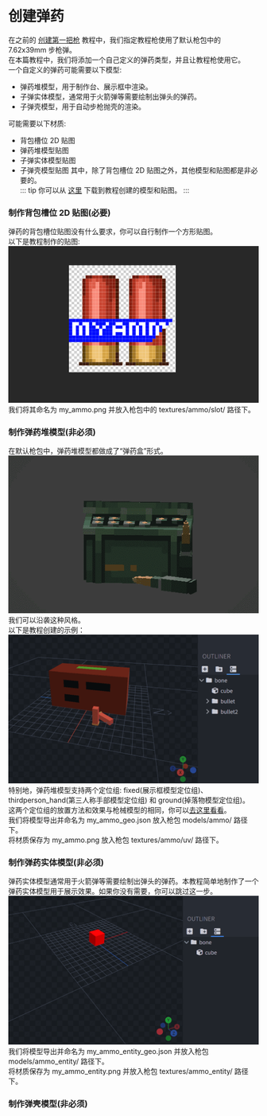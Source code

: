 # 创建弹药
在之前的 [创建第一把枪](/zh/gunpack/first_gun/) 教程中，我们指定教程枪使用了默认枪包中的 7.62x39mm 步枪弹。   
在本篇教程中，我们将添加一个自己定义的弹药类型，并且让教程枪使用它。      
一个自定义的弹药可能需要以下模型:   
- 弹药堆模型，用于制作台、展示框中渲染。
- 子弹实体模型，通常用于火箭弹等需要绘制出弹头的弹药。
- 子弹壳模型，用于自动步枪抛壳的渲染。

可能需要以下材质:   
- 背包槽位 2D 贴图
- 弹药堆模型贴图
- 子弹实体模型贴图
- 子弹壳模型贴图
其中，除了背包槽位 2D 贴图之外，其他模型和贴图都是非必要的。   
::: tip 
你可以从 [这里](https://github.com/MCModderAnchor/tacwiki/tree/main/resource/ammo) 下载到教程创建的模型和贴图。
:::
### 制作背包槽位 2D 贴图(必要)
弹药的背包槽位贴图没有什么要求，你可以自行制作一个方形贴图。   
以下是教程制作的贴图:   
![My Ammo Slot](./my_ammo_slot.png)   
我们将其命名为 my_ammo.png 并放入枪包中的 textures/ammo/slot/ 路径下。   
### 制作弹药堆模型(非必须)
在默认枪包中，弹药堆模型都做成了“弹药盒”形式。   
![Ammo Model](./ammo_model.png)   
我们可以沿袭这种风格。    
以下是教程创建的示例：   
![My Ammo Model](./my_ammo_model.png)   
特别地，弹药堆模型支持两个定位组: fixed(展示框模型定位组)、thirdperson_hand(第三人称手部模型定位组) 和 ground(掉落物模型定位组)。   
这两个定位组的放置方法和效果与枪械模型的相同，你可以[去这里看看](/zh/gunpack/gun_positioning/)。    
我们将模型导出并命名为 my_ammo_geo.json 放入枪包 models/ammo/ 路径下。    
将材质保存为 my_ammo.png 放入枪包  textures/ammo/uv/ 路径下。    
### 制作弹药实体模型(非必须)
弹药实体模型通常用于火箭弹等需要绘制出弹头的弹药。本教程简单地制作了一个弹药实体模型用于展示效果。如果你没有需要，你可以跳过这一步。   
![Ammo Entity Model](./ammo_entity_model.png)   
我们将模型导出并命名为 my_ammo_entity_geo.json 并放入枪包 models/ammo_entity/ 路径下。   
将材质保存为 my_ammo_entity.png 并放入枪包 textures/ammo_entity/ 路径下。   
### 制作弹壳模型(非必须)